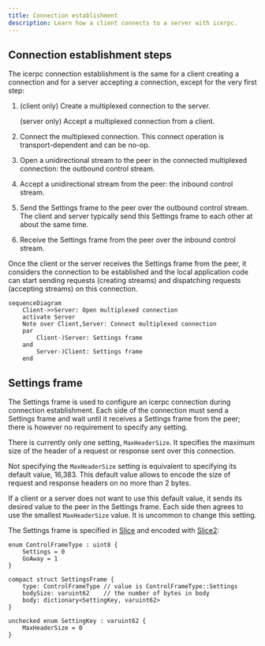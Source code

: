 ```yaml
---
title: Connection establishment
description: Learn how a client connects to a server with icerpc.
---
```


## Connection establishment steps

The icerpc connection establishment is the same for a client creating a connection and for a server accepting a
connection, except for the very first step:

1. (client only) Create a multiplexed connection to the server.

    (server only) Accept a multiplexed connection from a client.

2. Connect the multiplexed connection. This connect operation is transport-dependent and can be no-op.

2. Open a unidirectional stream to the peer in the connected multiplexed connection: the outbound control stream.

3. Accept a unidirectional stream from the peer: the inbound control stream.

4. Send the Settings frame to the peer over the outbound control stream.
The client and server typically send this Settings frame to each other at about the same time.

5. Receive the Settings frame from the peer over the inbound control stream.

Once the client or the server receives the Settings frame from the peer, it considers the connection to be established
and the local application code can start sending requests (creating streams) and dispatching requests (accepting
streams) on this connection.

```mermaid
sequenceDiagram
    Client->>Server: Open multiplexed connection
    activate Server
    Note over Client,Server: Connect multiplexed connection
    par
        Client-)Server: Settings frame
    and
        Server-)Client: Settings frame
    end
```

## Settings frame

The Settings frame is used to configure an icerpc connection during connection establishment. Each side of the
connection must send a Settings frame and wait until it receives a Settings frame from the peer; there is however no
requirement to specify any setting.

There is currently only one setting, `MaxHeaderSize`. It specifies the maximum size of the header of a request or
response sent over this connection.

Not specifying the `MaxHeaderSize` setting is equivalent to specifying its default value, 16,383. This default value
allows to encode the size of request and response headers on no more than 2 bytes.

If a client or a server does not want to use this default value, it sends its desired value to the peer in the Settings
frame. Each side then agrees to use the smallest `MaxHeaderSize` value. It is uncommon to change this setting.

The Settings frame is specified in [Slice][slice] and encoded with [Slice2][slice2]:

```slice
enum ControlFrameType : uint8 {
    Settings = 0
    GoAway = 1
}

compact struct SettingsFrame {
    type: ControlFrameType // value is ControlFrameType::Settings
    bodySize: varuint62    // the number of bytes in body
    body: dictionary<SettingKey, varuint62>
}

unchecked enum SettingKey : varuint62 {
    MaxHeaderSize = 0
}
```

[slice]: ../../slice
[slice2]: ../../slice/language-guide/slice1-or-slice2

